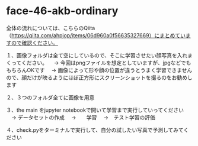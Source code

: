 # face-46-akb-ordinary


全体の流れについては、こちらのQiita（https://qiita.com/ahpjop/items/06d960a0f56635327669）にまとめていますので確認ください。


１、画像フォルダは全て空にしているので、そこに学習させたい顔写真を入れまくってください。
　→ 今回はpngファイルを想定としていますが、jpgなどでももちろんOKです
　→ 画像によって形や顔の位置が違うとうまく学習できませんので、顔だけが映るようにほぼ正方形にスクリーンショットを撮るのをお勧めします
 
 ２、３つのフォルダ全てに画像を用意
 
 ３、the main をjupyter notebookで開いて学習まで実行していってください
 　→ データセットの作成
 　→　　学習
 　→　テスト学習の評価
 
 
 ４、check.pyをターミナルで実行して、自分の試したい写真で予測してみてください
 
 
